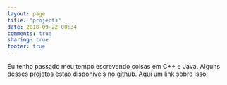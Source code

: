 ```yaml
---
layout: page
title: "projects"
date: 2018-09-22 00:34
comments: true
sharing: true
footer: true
---
```


Eu tenho passado meu tempo escrevendo coisas em C++ e Java. Alguns desses projetos
estao disponiveis no github. Aqui um link sobre isso:

